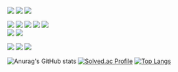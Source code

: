 
<!-- dart, flutter firebase-->
<img src="https://img.shields.io/badge/dart-000000?style=flat-square&logo=Dart&logoColor=white"/></a>
<img src="https://img.shields.io/badge/flutter-000000?style=flat-square&logo=Flutter&logoColor=white"/></a>
<img src="https://img.shields.io/badge/firebase-000000?style=flat-square&logo=Firebase&logoColor=white"/></a><br>

<!-- Backend Java, Spring, python, mongoDB -->
<img src="https://img.shields.io/badge/Java-000000?style=flat-square&logo=Java&logoColor=white"/></a>
<img src="https://img.shields.io/badge/Spring-000000?style=flat-square&logo=Spring&logoColor=white"/></a>
<img src="https://img.shields.io/badge/SpringBoot-000000?style=flat-square&logo=SpringBoot&logoColor=white"/></a>
<img src="https://img.shields.io/badge/JSP-000000?style=flat-square&logo=JSP&logoColor=white"/></a>
<img src="https://img.shields.io/badge/Oracle-000000?style=flat-square&logo=OracleDB&logoColor=white"/></a><br>
<img src="https://img.shields.io/badge/python-000000?style=flat-square&logo=Python&logoColor=white"/></a>
<img src="https://img.shields.io/badge/mongo-000000?style=flat-square&logo=Mongo&logoColor=white"/></a><br>

<!-- frontend -->
<img src="https://img.shields.io/badge/HTML-000000?style=flat-square&logo=html&logoColor=white"/></a>
<img src="https://img.shields.io/badge/CSS-000000?style=flat-square&logo=css&logoColor=white"/></a>
<img src="https://img.shields.io/badge/Javascript-000000?style=flat-square&logo=Javascript&logoColor=white"/></a><br>





![Anurag's GitHub stats](https://github-readme-stats.vercel.app/api?username=Jang-zn&show_icons=true&theme=dracula)
[![Solved.ac Profile](http://mazassumnida.wtf/api/v2/generate_badge?boj=zn2309)](https://solved.ac/zn2309/)
[![Top Langs](https://github-readme-stats.vercel.app/api/top-langs/?username=Jang-zn&layout=compact&show_icons=true&theme=dracula)](https://github.com/anuraghazra/github-readme-stats)


<!--
**Jang-zn/Jang-zn** is a ✨ _special_ ✨ repository because its `README.md` (this file) appears on your GitHub profile.

Here are some ideas to get you started:

- 🔭 I’m currently working on ...
- 🌱 I’m currently learning ...
- 👯 I’m looking to collaborate on ...
- 🤔 I’m looking for help with ...
- 💬 Ask me about ...
- 📫 How to reach me: ...
- 😄 Pronouns: ...
- ⚡ Fun fact: ...
-->
